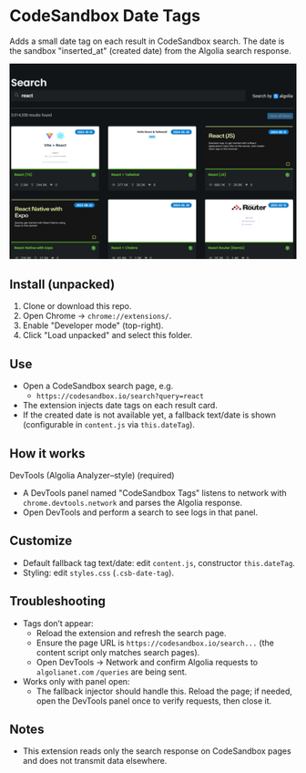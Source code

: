 # CodeSandbox Date Tags

Adds a small date tag on each result in CodeSandbox search. The date is the sandbox "inserted_at" (created date) from the Algolia search response.

![Search page with date tags](./screenshot.png)

## Install (unpacked)
1. Clone or download this repo.
2. Open Chrome → `chrome://extensions/`.
3. Enable "Developer mode" (top-right).
4. Click "Load unpacked" and select this folder.

## Use
- Open a CodeSandbox search page, e.g.
  - `https://codesandbox.io/search?query=react`
- The extension injects date tags on each result card.
- If the created date is not available yet, a fallback text/date is shown (configurable in `content.js` via `this.dateTag`).

## How it works

DevTools (Algolia Analyzer–style) (required)
- A DevTools panel named "CodeSandbox Tags" listens to network with `chrome.devtools.network` and parses the Algolia response.
- Open DevTools and perform a search to see logs in that panel.

## Customize
- Default fallback tag text/date: edit `content.js`, constructor `this.dateTag`.
- Styling: edit `styles.css` (`.csb-date-tag`).

## Troubleshooting
- Tags don’t appear:
  - Reload the extension and refresh the search page.
  - Ensure the page URL is `https://codesandbox.io/search...` (the content script only matches search pages).
  - Open DevTools → Network and confirm Algolia requests to `algolianet.com` `/queries` are being sent.
- Works only with panel open:
  - The fallback injector should handle this. Reload the page; if needed, open the DevTools panel once to verify requests, then close it.

## Notes
- This extension reads only the search response on CodeSandbox pages and does not transmit data elsewhere.
